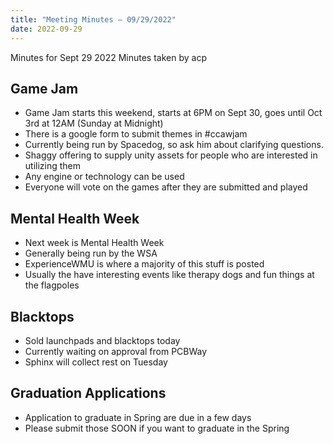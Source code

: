 ```yaml
---
title: "Meeting Minutes – 09/29/2022"
date: 2022-09-29
---
```

Minutes for Sept 29 2022
Minutes taken by acp

## Game Jam

- Game Jam starts this weekend, starts at 6PM on Sept 30, goes until Oct 3rd at 12AM (Sunday at Midnight)
- There is a google form to submit themes in #ccawjam
- Currently being run by Spacedog, so ask him about clarifying questions.
- Shaggy offering to supply unity assets for people who are interested in utilizing them
- Any engine or technology can be used
- Everyone will vote on the games after they are submitted and played

## Mental Health Week

- Next week is Mental Health Week
- Generally being run by the WSA
- ExperienceWMU is where a majority of this stuff is posted
- Usually the have interesting events like therapy dogs and fun things at the flagpoles

## Blacktops

- Sold launchpads and blacktops today
- Currently waiting on approval from PCBWay
- Sphinx will collect rest on Tuesday

## Graduation Applications

- Application to graduate in Spring are due in a few days
- Please submit those SOON if you want to graduate in the Spring